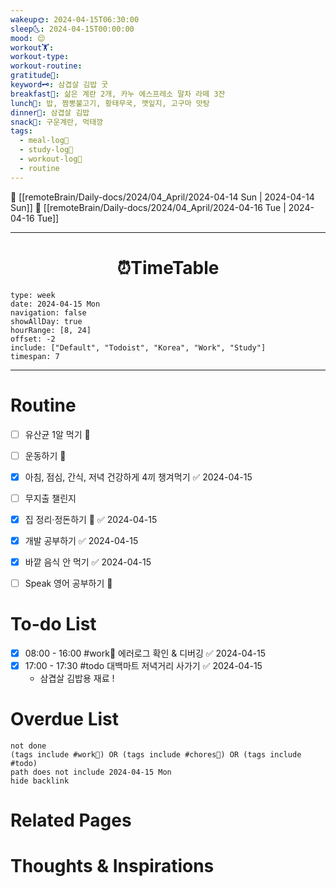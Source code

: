 ```yaml
---
wakeup🌞: 2024-04-15T06:30:00
sleep🌜: 2024-04-15T00:00:00
mood: 😌
workout🏋️: 
workout-type: 
workout-routine: 
gratitude🙏: 
keyword🗝️: 삼겹살 김밥 굿
breakfast🍳: 삶은 계란 2개, 카누 에스프레소 말차 라떼 3잔
lunch🍚: 밥, 짬뽕불고기, 황태무국, 깻잎지, 고구마 맛탕
dinner🥗: 삼겹살 김밥
snack🍬: 구운계란, 먹태깡
tags:
  - meal-log📝
  - study-log📓
  - workout-log💪
  - routine
---
```


🔺 [[remoteBrain/Daily-docs/2024/04_April/2024-04-14 Sun | 2024-04-14 Sun]]
🔻 [[remoteBrain/Daily-docs/2024/04_April/2024-04-16 Tue | 2024-04-16 Tue]]
___
<h1> <center>⏰TimeTable </center> </h1>

```gEvent
type: week
date: 2024-04-15 Mon
navigation: false
showAllDay: true
hourRange: [8, 24]
offset: -2
include: ["Default", "Todoist", "Korea", "Work", "Study"]
timespan: 7
```

--- 


# Routine 

- [ ] 유산균 1알 먹기 🔼 
- [ ] 운동하기 🔼
- [x] 아침, 점심, 간식, 저녁 건강하게 4끼 챙겨먹기 ✅ 2024-04-15
- [ ] 무지출 챌린지 
- [x] 집 정리·정돈하기 🔼 ✅ 2024-04-15
- [x] 개발 공부하기 ✅ 2024-04-15
- [x] 바깥 음식 안 먹기 ✅ 2024-04-15
- [ ] Speak 영어 공부하기 🔼 


# To-do List

- [x] 08:00 - 16:00 #work💼 에러로그 확인 & 디버깅 ✅ 2024-04-15
- [x] 17:00 - 17:30 #todo 대백마트 저녁거리 사가기 ✅ 2024-04-15
	- 삼겹살 김밥용 재료 ! 

# Overdue List
```tasks
not done
(tags include #work💼) OR (tags include #chores🧺) OR (tags include #todo)
path does not include 2024-04-15 Mon
hide backlink
```

# Related Pages



# Thoughts & Inspirations

